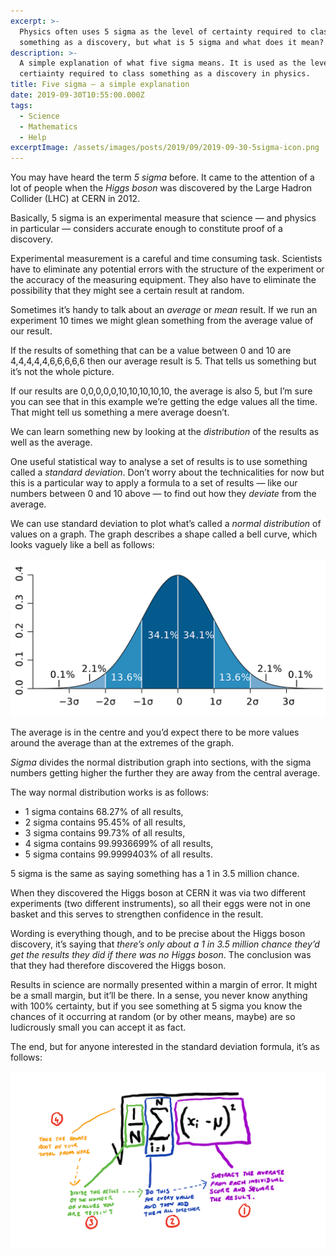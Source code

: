 ```yaml
---
excerpt: >-
  Physics often uses 5 sigma as the level of certainty required to class
  something as a discovery, but what is 5 sigma and what does it mean?
description: >-
  A simple explanation of what five sigma means. It is used as the level of
  certiainty required to class something as a discovery in physics.
title: Five sigma — a simple explanation
date: 2019-09-30T10:55:00.000Z
tags:
  - Science
  - Mathematics
  - Help
excerptImage: /assets/images/posts/2019/09/2019-09-30-5sigma-icon.png
---
```

You may have heard the term _5 sigma_ before. It came to the attention of a lot of people when the _Higgs boson_ was discovered by the Large Hadron Collider (LHC) at CERN in 2012.

Basically, 5 sigma is an experimental measure that science — and physics in particular — considers accurate enough to constitute proof of a discovery.

Experimental measurement is a careful and time consuming task. Scientists have to eliminate any potential errors with the structure of the experiment or the accuracy of the measuring equipment. They also have to eliminate the possibility that they might see a certain result at random.

Sometimes it’s handy to talk about an _average_ or _mean_ result. If we run an experiment 10 times we might glean something from the average value of our result.

If the results of something that can be a value between 0 and 10 are 4,4,4,4,4,6,6,6,6,6 then our average result is 5. That tells us something but it’s not the whole picture. 

If our results are 0,0,0,0,0,10,10,10,10,10, the average is also 5, but I’m sure you can see that in this example we’re getting the edge values all the time. That might tell us something a mere average doesn’t.

We can learn something new by looking at the _distribution_ of the results as well as the average. 

One useful statistical way to analyse a set of results is to use something called a _standard deviation_. Don’t worry about the technicalities for now but this is a particular way to apply a formula to a set of results — like our numbers between 0 and 10 above — to find out how they _deviate_ from the average.

We can use standard deviation to plot what’s called a _normal distribution_ of values on a graph. The graph describes a shape called a bell curve, which looks vaguely like a bell as follows:

![Bell curve showing up to 3 sigma.](/assets/images/posts/2019/09/2019-09-30-bell-curve.png "caption=Bell curve showing up to 3 sigma.|title=Bell curve showing up to 3 sigma.|@itemprop=image")

The average is in the centre and you’d expect there to be more values around the average than at the extremes of the graph.

_Sigma_ divides the normal distribution graph into sections, with the sigma numbers getting higher the further they are away from the central average.

The way normal distribution works is as follows:

- 1 sigma contains 68.27% of all results,
- 2 sigma contains 95.45% of all results,
- 3 sigma contains 99.73% of all results, 
- 4 sigma contains 99.9936699% of all results,
- 5 sigma contains 99.9999403% of all results. 

5 sigma is the same as saying something has a 1 in 3.5 million chance.

When they discovered the Higgs boson at CERN it was via two different experiments (two different instruments), so all their eggs were not in one basket and this serves to strengthen confidence in the result.

Wording is everything though, and to be precise about the Higgs boson discovery, it’s saying that _there’s only about a 1 in 3.5 million chance they’d get the results they did if there was no Higgs boson_. The conclusion was that they had therefore discovered the Higgs boson.

Results in science are normally presented within a margin of error. It might be a small margin, but it’ll be there. In a sense, you never know anything with 100% certainty, but if you see something at 5 sigma you know the chances of it occurring at random (or by other means, maybe) are so ludicrously small you can accept it as fact.

The end, but for anyone interested in the standard deviation formula, it’s as follows:

![Standard deviation forumla.](/assets/images/posts/2019/09/2019-09-30-std-formula.png "caption=Standard deviation forumla.|title=Standard deviation forumla.|@itemprop=image")

